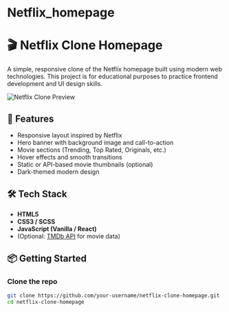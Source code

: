 # Netflix_homepage
# 🎬 Netflix Clone Homepage

A simple, responsive clone of the Netflix homepage built using modern web technologies. This project is for educational purposes to practice frontend development and UI design skills.

![Netflix Clone Preview](preview.png)

## 🚀 Features

- Responsive layout inspired by Netflix
- Hero banner with background image and call-to-action
- Movie sections (Trending, Top Rated, Originals, etc.)
- Hover effects and smooth transitions
- Static or API-based movie thumbnails (optional)
- Dark-themed modern design

## 🛠️ Tech Stack

- **HTML5**
- **CSS3 / SCSS**
- **JavaScript (Vanilla / React)**
- (Optional: [TMDb API](https://www.themoviedb.org/documentation/api) for movie data)

## 📦 Getting Started

### Clone the repo

```bash
git clone https://github.com/your-username/netflix-clone-homepage.git
cd netflix-clone-homepage
